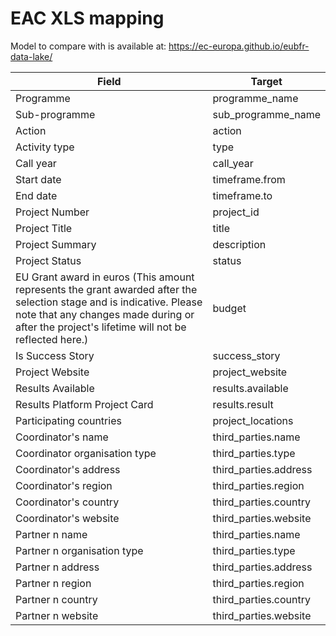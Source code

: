 # EAC XLS mapping

Model to compare with is available at: https://ec-europa.github.io/eubfr-data-lake/

| Field                                                                                                                                                                                                                | Target                |
| -------------------------------------------------------------------------------------------------------------------------------------------------------------------------------------------------------------------- | --------------------- |
| Programme                                                                                                                                                                                                            | programme_name        |
| Sub-programme                                                                                                                                                                                                        | sub_programme_name    |
| Action                                                                                                                                                                                                               | action                |
| Activity type                                                                                                                                                                                                        | type                  |
| Call year                                                                                                                                                                                                            | call_year             |
| Start date                                                                                                                                                                                                           | timeframe.from        |
| End date                                                                                                                                                                                                             | timeframe.to          |
| Project Number                                                                                                                                                                                                       | project_id            |
| Project Title                                                                                                                                                                                                        | title                 |
| Project Summary                                                                                                                                                                                                      | description           |
| Project Status                                                                                                                                                                                                       | status                |
| EU Grant award in euros (This amount represents the grant awarded after the selection stage and is indicative. Please note that any changes made during or after the project's lifetime will not be reflected here.) | budget                |
| Is Success Story                                                                                                                                                                                                     | success_story         |
| Project Website                                                                                                                                                                                                      | project_website       |
| Results Available                                                                                                                                                                                                    | results.available     |
| Results Platform Project Card                                                                                                                                                                                        | results.result        |
| Participating countries                                                                                                                                                                                              | project_locations     |
| Coordinator's name                                                                                                                                                                                                   | third_parties.name    |
| Coordinator organisation type                                                                                                                                                                                        | third_parties.type    |
| Coordinator's address                                                                                                                                                                                                | third_parties.address |
| Coordinator's region                                                                                                                                                                                                 | third_parties.region  |
| Coordinator's country                                                                                                                                                                                                | third_parties.country |
| Coordinator's website                                                                                                                                                                                                | third_parties.website |
| Partner n name                                                                                                                                                                                                       | third_parties.name    |
| Partner n organisation type                                                                                                                                                                                          | third_parties.type    |
| Partner n address                                                                                                                                                                                                    | third_parties.address |
| Partner n region                                                                                                                                                                                                     | third_parties.region  |
| Partner n country                                                                                                                                                                                                    | third_parties.country |
| Partner n website                                                                                                                                                                                                    | third_parties.website |

